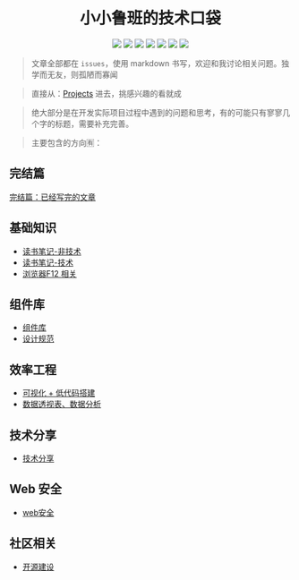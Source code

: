 <h1  align="center">小小鲁班的技术口袋</h1>


<p align='center'>
    <!-- <img src="https://badgen.net/circleci/github/ly525/blog"/> -->
    <img src="https://badgen.net/badge/labels/33"/>
    <img src="https://badgen.net/github/issues/ly525/blog"/>
    <img src="https://badgen.net/badge/last-commit/2019-09-21 10:36:03"/>
    <img src="https://badgen.net/github/forks/ly525/blog"/>
    <img src="https://badgen.net/github/stars/ly525/blog"/>
    <img src="https://badgen.net/github/watchers/ly525/blog"/>
    <img src="https://badgen.net/github/release/ly525/blog"/>
</p>

> 文章全部都在 `issues`，使用 markdown 书写，欢迎和我讨论相关问题。独学而无友，则孤陋而寡闻

> 直接从：[Projects](https://github.com/ly525/blog/projects?query=is%3Aopen+sort%3Aname-asc)  进去，挑感兴趣的看就成

> 绝大部分是在开发实际项目过程中遇到的问题和思考，有的可能只有寥寥几个字的标题，需要补充完善。

> 主要包含的方向🈶️：

## 完结篇
[完结篇：已经写完的文章](https://github.com/ly525/blog/projects/14)


## 基础知识
- [读书笔记-非技术](https://github.com/ly525/blog/projects/10)
- [读书笔记-技术](https://github.com/ly525/blog/projects/4)
- [浏览器F12 相关](https://github.com/ly525/blog/projects/11)

## 组件库
- [组件库](https://github.com/ly525/blog/projects/6)
- [设计规范](https://github.com/ly525/blog/projects/5)


## 效率工程
- [可视化 + 低代码搭建](https://github.com/ly525/blog/projects/8)
- [数据透视表、数据分析](https://github.com/ly525/blog/projects/2)



## 技术分享
- [技术分享](https://github.com/ly525/blog/projects/7)


## Web 安全
- [web安全](https://github.com/ly525/blog/projects/9)


## 社区相关
- [开源建设](https://github.com/ly525/blog/projects/13)

